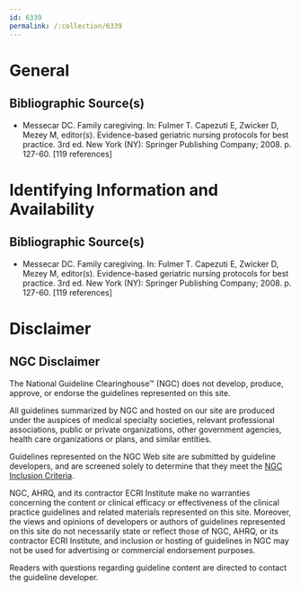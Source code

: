 ```yaml
---
id: 6339
permalink: /:collection/6339
---
```


# General

## Bibliographic Source(s)

- Messecar DC. Family caregiving. In: Fulmer T. Capezuti E, Zwicker D, Mezey M, editor(s). Evidence-based geriatric nursing protocols for best practice. 3rd ed. New York (NY): Springer Publishing Company; 2008. p. 127-60. [119 references]

# Identifying Information and Availability

## Bibliographic Source(s)

- Messecar DC. Family caregiving. In: Fulmer T. Capezuti E, Zwicker D, Mezey M, editor(s). Evidence-based geriatric nursing protocols for best practice. 3rd ed. New York (NY): Springer Publishing Company; 2008. p. 127-60. [119 references]

# Disclaimer

## NGC Disclaimer

The National Guideline Clearinghouse™ (NGC) does not develop, produce, approve, or endorse the guidelines represented on this site.

All guidelines summarized by NGC and hosted on our site are produced under the auspices of medical specialty societies, relevant professional associations, public or private organizations, other government agencies, health care organizations or plans, and similar entities.

Guidelines represented on the NGC Web site are submitted by guideline developers, and are screened solely to determine that they meet the [NGC Inclusion Criteria](/help-and-about/summaries/inclusion-criteria).

NGC, AHRQ, and its contractor ECRI Institute make no warranties concerning the content or clinical efficacy or effectiveness of the clinical practice guidelines and related materials represented on this site. Moreover, the views and opinions of developers or authors of guidelines represented on this site do not necessarily state or reflect those of NGC, AHRQ, or its contractor ECRI Institute, and inclusion or hosting of guidelines in NGC may not be used for advertising or commercial endorsement purposes.

Readers with questions regarding guideline content are directed to contact the guideline developer.

